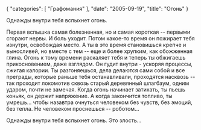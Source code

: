 {
   "categories": [
      "Графомания"
   ],
   "date": "2005-09-19",
   "title": "Огонь"
}

Однажды внутри тебя вспыхнет огонь.

Первая вспышка самая болезненная, но и самая короткая -- первыми сгорают нервы. И боль уходит. Потом какое-то время он пожирает тебя изнутри, освобождая место. А ты в это время становишься крепче и выносливей, но вместе с тем -- еще и более хрупким, как обожженная глина. Огонь к тому времени раскаляет тебя и теперь ты обжигаешь прикосновением, даже взглядом. Он гудит внутри - ускоряя процессы, сжигая калории. Ты разгоняешься, дела делаются сами собой и все преграды, которые раньше тебя останавливали, проходятся насквозь -- так проходит локомотив сквозь старый деревянный шлагбаум, одним ударом, почти не замечая. Когда огонь начинает затихать, ты пьешь коньяк, он держит напряжение. А когда закончится топливо, ты умрешь... чтобы назавтра очнуться человеком без чувств, без эмоций, без тепла. Не человеком проснешься -- роботом...

Однажды внутри тебя вспыхнет огонь. Это злость...
